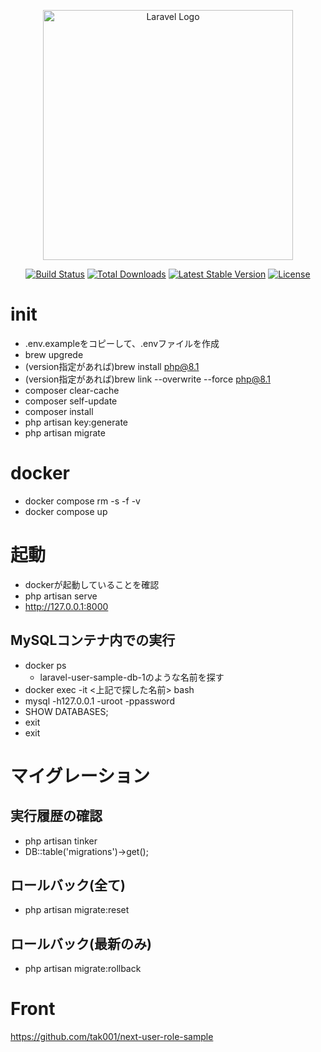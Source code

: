 <p align="center"><a href="https://laravel.com" target="_blank"><img src="https://raw.githubusercontent.com/laravel/art/master/logo-lockup/5%20SVG/2%20CMYK/1%20Full%20Color/laravel-logolockup-cmyk-red.svg" width="400" alt="Laravel Logo"></a></p>

<p align="center">
<a href="https://github.com/laravel/framework/actions"><img src="https://github.com/laravel/framework/workflows/tests/badge.svg" alt="Build Status"></a>
<a href="https://packagist.org/packages/laravel/framework"><img src="https://img.shields.io/packagist/dt/laravel/framework" alt="Total Downloads"></a>
<a href="https://packagist.org/packages/laravel/framework"><img src="https://img.shields.io/packagist/v/laravel/framework" alt="Latest Stable Version"></a>
<a href="https://packagist.org/packages/laravel/framework"><img src="https://img.shields.io/packagist/l/laravel/framework" alt="License"></a>
</p>

# init

- .env.exampleをコピーして、.envファイルを作成
- brew upgrede
- (version指定があれば)brew install php@8.1
- (version指定があれば)brew link --overwrite --force php@8.1
- composer clear-cache
- composer self-update
- composer install
- php artisan key:generate
- php artisan migrate

# docker

- docker compose rm -s -f -v
- docker compose up

# 起動

- dockerが起動していることを確認
- php artisan serve
- http://127.0.0.1:8000

## MySQLコンテナ内での実行

- docker ps
    - laravel-user-sample-db-1のような名前を探す
- docker exec -it <上記で探した名前> bash
- mysql -h127.0.0.1 -uroot -ppassword
- SHOW DATABASES;
- exit
- exit

# マイグレーション

## 実行履歴の確認

- php artisan tinker
- DB::table('migrations')->get();

## ロールバック(全て)

- php artisan migrate:reset

## ロールバック(最新のみ)

- php artisan migrate:rollback

# Front
https://github.com/tak001/next-user-role-sample